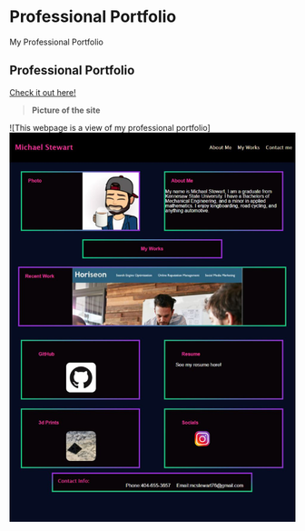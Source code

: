 # Professional Portfolio
My Professional Portfolio

## Professional Portfolio 

[Check it out here!](https://mcstewart76.github.io/MichaelStewartPortfolio/)

>**Picture of the site**

![This webpage is a view of my professional portfolio]
<img src="https://github.com/mcstewart76/MichaelStewartPortfolio/blob/master/assets/images/site.JPG?raw=true">
